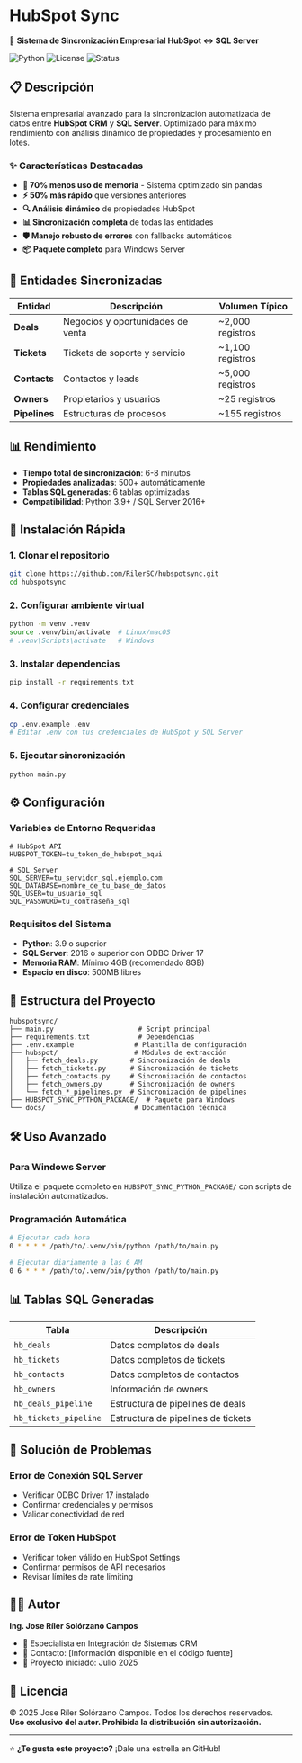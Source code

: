 # HubSpot Sync

🚀 **Sistema de Sincronización Empresarial HubSpot ↔ SQL Server**

![Python](https://img.shields.io/badge/Python-3.9%2B-blue)
![License](https://img.shields.io/badge/License-Proprietary-red)
![Status](https://img.shields.io/badge/Status-Production%20Ready-green)

## 📋 Descripción

Sistema empresarial avanzado para la sincronización automatizada de datos entre **HubSpot CRM** y **SQL Server**. Optimizado para máximo rendimiento con análisis dinámico de propiedades y procesamiento en lotes.

### ✨ Características Destacadas

- **🚀 70% menos uso de memoria** - Sistema optimizado sin pandas
- **⚡ 50% más rápido** que versiones anteriores  
- **🔍 Análisis dinámico** de propiedades HubSpot
- **📊 Sincronización completa** de todas las entidades
- **🛡️ Manejo robusto de errores** con fallbacks automáticos
- **📦 Paquete completo** para Windows Server

## 🎯 Entidades Sincronizadas

| Entidad | Descripción | Volumen Típico |
|---------|-------------|----------------|
| **Deals** | Negocios y oportunidades de venta | ~2,000 registros |
| **Tickets** | Tickets de soporte y servicio | ~1,100 registros |
| **Contacts** | Contactos y leads | ~5,000 registros |
| **Owners** | Propietarios y usuarios | ~25 registros |
| **Pipelines** | Estructuras de procesos | ~155 registros |

## 📊 Rendimiento

- **Tiempo total de sincronización**: 6-8 minutos
- **Propiedades analizadas**: 500+ automáticamente
- **Tablas SQL generadas**: 6 tablas optimizadas
- **Compatibilidad**: Python 3.9+ / SQL Server 2016+

## 🚀 Instalación Rápida

### 1. Clonar el repositorio
```bash
git clone https://github.com/RilerSC/hubspotsync.git
cd hubspotsync
```

### 2. Configurar ambiente virtual
```bash
python -m venv .venv
source .venv/bin/activate  # Linux/macOS
# .venv\Scripts\activate   # Windows
```

### 3. Instalar dependencias
```bash
pip install -r requirements.txt
```

### 4. Configurar credenciales
```bash
cp .env.example .env
# Editar .env con tus credenciales de HubSpot y SQL Server
```

### 5. Ejecutar sincronización
```bash
python main.py
```

## ⚙️ Configuración

### Variables de Entorno Requeridas

```env
# HubSpot API
HUBSPOT_TOKEN=tu_token_de_hubspot_aqui

# SQL Server
SQL_SERVER=tu_servidor_sql.ejemplo.com
SQL_DATABASE=nombre_de_tu_base_de_datos
SQL_USER=tu_usuario_sql
SQL_PASSWORD=tu_contraseña_sql
```

### Requisitos del Sistema

- **Python**: 3.9 o superior
- **SQL Server**: 2016 o superior con ODBC Driver 17
- **Memoria RAM**: Mínimo 4GB (recomendado 8GB)
- **Espacio en disco**: 500MB libres

## 📁 Estructura del Proyecto

```
hubspotsync/
├── main.py                     # Script principal
├── requirements.txt            # Dependencias
├── .env.example               # Plantilla de configuración
├── hubspot/                   # Módulos de extracción
│   ├── fetch_deals.py        # Sincronización de deals
│   ├── fetch_tickets.py      # Sincronización de tickets
│   ├── fetch_contacts.py     # Sincronización de contactos
│   ├── fetch_owners.py       # Sincronización de owners
│   └── fetch_*_pipelines.py  # Sincronización de pipelines
├── HUBSPOT_SYNC_PYTHON_PACKAGE/  # Paquete para Windows
└── docs/                      # Documentación técnica
```

## 🛠️ Uso Avanzado

### Para Windows Server
Utiliza el paquete completo en `HUBSPOT_SYNC_PYTHON_PACKAGE/` con scripts de instalación automatizados.

### Programación Automática
```bash
# Ejecutar cada hora
0 * * * * /path/to/.venv/bin/python /path/to/main.py

# Ejecutar diariamente a las 6 AM
0 6 * * * /path/to/.venv/bin/python /path/to/main.py
```

## 📊 Tablas SQL Generadas

| Tabla | Descripción |
|-------|-------------|
| `hb_deals` | Datos completos de deals |
| `hb_tickets` | Datos completos de tickets |
| `hb_contacts` | Datos completos de contactos |
| `hb_owners` | Información de owners |
| `hb_deals_pipeline` | Estructura de pipelines de deals |
| `hb_tickets_pipeline` | Estructura de pipelines de tickets |

## 🔧 Solución de Problemas

### Error de Conexión SQL Server
- Verificar ODBC Driver 17 instalado
- Confirmar credenciales y permisos
- Validar conectividad de red

### Error de Token HubSpot
- Verificar token válido en HubSpot Settings
- Confirmar permisos de API necesarios
- Revisar límites de rate limiting

## 👨‍💻 Autor

**Ing. Jose Ríler Solórzano Campos**
- 🏢 Especialista en Integración de Sistemas CRM
- 📧 Contacto: [Información disponible en el código fuente]
- 📅 Proyecto iniciado: Julio 2025

## 📄 Licencia

© 2025 Jose Ríler Solórzano Campos. Todos los derechos reservados.  
**Uso exclusivo del autor. Prohibida la distribución sin autorización.**

---

⭐ **¿Te gusta este proyecto?** ¡Dale una estrella en GitHub!
